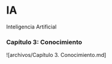 # IA
Inteligencia Artificial


### Capítulo 3: Conocimiento

![archivos/Capítulo 3. Conocimiento.md]
